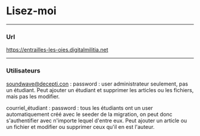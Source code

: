 # Lisez-moi
---

### Url

https://entrailles-les-oies.digitalmilitia.net

---

### Utilisateurs

soundwave@decepti.con : password
: user administrateur seulement, pas un étudiant. Peut ajouter un étudiant et supprimer les articles ou les fichiers, mais pas les modifier.

courriel_étudiant : password
: tous les étudiants ont un user automatiquement créé avec le seeder de la migration, on peut donc s'authentifier avec n'importe lequel d'entre eux. Peut ajouter un article ou un fichier et modifier ou supprimer ceux qu'il en est l'auteur.
